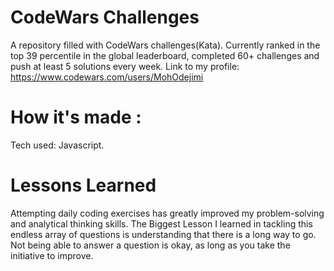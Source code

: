 # CodeWars Challenges 


A repository filled with CodeWars challenges(Kata). Currently ranked in the top 39 percentile in the global leaderboard, completed  60+ challenges and push at least 5 solutions every week.
Link to my profile: https://www.codewars.com/users/MohOdejimi
# How it's made :
Tech used: Javascript.
# Lessons Learned
Attempting daily coding exercises has greatly improved my problem-solving and analytical thinking skills. The Biggest Lesson I learned in tackling this endless array of questions is understanding that there is a long way to go. Not being able to answer a question is okay, as long as you take the initiative to improve.
